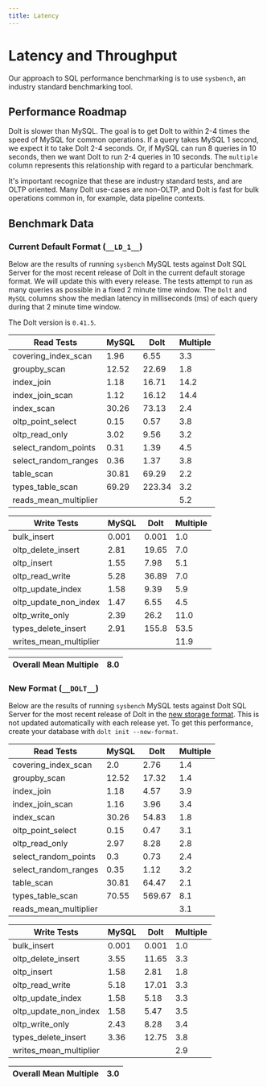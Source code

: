 ```yaml
---
title: Latency
---
```


# Latency and Throughput

Our approach to SQL performance benchmarking is to use `sysbench`, an
industry standard benchmarking tool.

## Performance Roadmap

Dolt is slower than MySQL. The goal is to get Dolt to within 2-4 times
the speed of MySQL for common operations. If a query takes MySQL 1
second, we expect it to take Dolt 2-4 seconds. Or, if MySQL can run 8
queries in 10 seconds, then we want Dolt to run 2-4 queries in 10
seconds. The `multiple` column represents this relationship with
regard to a particular benchmark.

It's important recognize that these are industry standard tests, and
are OLTP oriented. Many Dolt use-cases are non-OLTP, and Dolt is fast
for bulk operations common in, for example, data pipeline contexts.

## Benchmark Data

### Current Default Format (`__LD_1__`)

Below are the results of running `sysbench` MySQL tests against Dolt
SQL Server for the most recent release of Dolt in the current default 
storage format. We will update this with every release. The tests 
attempt to run as many queries as possible in a fixed 2 minute time 
window. The `Dolt` and `MySQL` columns show the median latency in 
milliseconds (ms) of each query during that 2 minute time window.

The Dolt version is `0.41.5`.
<!-- START___LD_1___LATENCY_RESULTS_TABLE -->
|       Read Tests        | MySQL |  Dolt  | Multiple |
|-------------------------|-------|--------|----------|
| covering\_index\_scan   |  1.96 |   6.55 |      3.3 |
| groupby\_scan           | 12.52 |  22.69 |      1.8 |
| index\_join             |  1.18 |  16.71 |     14.2 |
| index\_join\_scan       |  1.12 |  16.12 |     14.4 |
| index\_scan             | 30.26 |  73.13 |      2.4 |
| oltp\_point\_select     |  0.15 |   0.57 |      3.8 |
| oltp\_read\_only        |  3.02 |   9.56 |      3.2 |
| select\_random\_points  |  0.31 |   1.39 |      4.5 |
| select\_random\_ranges  |  0.36 |   1.37 |      3.8 |
| table\_scan             | 30.81 |  69.29 |      2.2 |
| types\_table\_scan      | 69.29 | 223.34 |      3.2 |
| reads\_mean\_multiplier |       |        |      5.2 |

|       Write Tests        | MySQL | Dolt  | Multiple |
|--------------------------|-------|-------|----------|
| bulk\_insert             | 0.001 | 0.001 |      1.0 |
| oltp\_delete\_insert     |  2.81 | 19.65 |      7.0 |
| oltp\_insert             |  1.55 |  7.98 |      5.1 |
| oltp\_read\_write        |  5.28 | 36.89 |      7.0 |
| oltp\_update\_index      |  1.58 |  9.39 |      5.9 |
| oltp\_update\_non\_index |  1.47 |  6.55 |      4.5 |
| oltp\_write\_only        |  2.39 |  26.2 |     11.0 |
| types\_delete\_insert    |  2.91 | 155.8 |     53.5 |
| writes\_mean\_multiplier |       |       |     11.9 |

| Overall Mean Multiple | 8.0 |
|-----------------------|-----|
<!-- END___LD_1___LATENCY_RESULTS_TABLE -->

### New Format (`__DOLT__`)

Below are the results of running `sysbench` MySQL tests against Dolt
SQL Server for the most recent release of Dolt in the [new 
storage format](https://www.dolthub.com/blog/2022-08-12-new-format-migraiton/).
This is not updated automatically with each release yet.
To get this performance, create your database with `dolt init --new-format`. 
<!-- START___DOLT___LATENCY_RESULTS_TABLE -->
|       Read Tests        | MySQL |  Dolt  | Multiple |
|-------------------------|-------|--------|----------|
| covering\_index\_scan   |   2.0 |   2.76 |      1.4 |
| groupby\_scan           | 12.52 |  17.32 |      1.4 |
| index\_join             |  1.18 |   4.57 |      3.9 |
| index\_join\_scan       |  1.16 |   3.96 |      3.4 |
| index\_scan             | 30.26 |  54.83 |      1.8 |
| oltp\_point\_select     |  0.15 |   0.47 |      3.1 |
| oltp\_read\_only        |  2.97 |   8.28 |      2.8 |
| select\_random\_points  |   0.3 |   0.73 |      2.4 |
| select\_random\_ranges  |  0.35 |   1.12 |      3.2 |
| table\_scan             | 30.81 |  64.47 |      2.1 |
| types\_table\_scan      | 70.55 | 569.67 |      8.1 |
| reads\_mean\_multiplier |       |        |      3.1 |

|       Write Tests        | MySQL | Dolt  | Multiple |
|--------------------------|-------|-------|----------|
| bulk\_insert             | 0.001 | 0.001 |      1.0 |
| oltp\_delete\_insert     |  3.55 | 11.65 |      3.3 |
| oltp\_insert             |  1.58 |  2.81 |      1.8 |
| oltp\_read\_write        |  5.18 | 17.01 |      3.3 |
| oltp\_update\_index      |  1.58 |  5.18 |      3.3 |
| oltp\_update\_non\_index |  1.58 |  5.47 |      3.5 |
| oltp\_write\_only        |  2.43 |  8.28 |      3.4 |
| types\_delete\_insert    |  3.36 | 12.75 |      3.8 |
| writes\_mean\_multiplier |       |       |      2.9 |

| Overall Mean Multiple | 3.0 |
|-----------------------|-----|
<!-- END___DOLT___LATENCY_RESULTS_TABLE -->
<br/>
